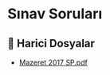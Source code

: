 # Sınav Soruları


<!--Index-->

## 🔗 Harici Dosyalar

- [Mazeret 2017 SP.pdf](./Mazeret%202017%20SP.pdf)


<!--Index-->

